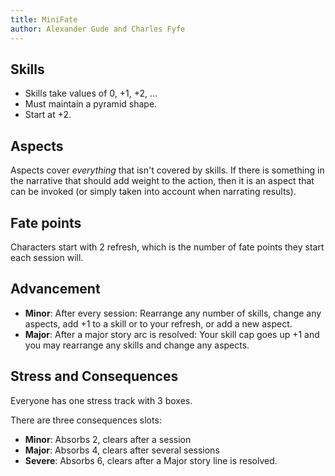 ```yaml
---
title: MiniFate
author: Alexander Gude and Charles Fyfe
---
```


## Skills

* Skills take values of 0, +1, +2, ...
* Must maintain a pyramid shape.
* Start at +2.

## Aspects

Aspects cover *everything* that isn't covered by skills. If there is something
in the narrative that should add weight to the action, then it is an aspect
that can be invoked (or simply taken into account when narrating results).

## Fate points

Characters start with 2 refresh, which is the number of fate points they start
each session will.

## Advancement

* **Minor**: After every session: Rearrange any number of skills, change any
  aspects, add +1 to a skill or to your refresh, or add a new aspect.
* **Major**: After a major story arc is resolved: Your skill cap goes up +1
  and you may rearrange any skills and change any aspects.

## Stress and Consequences

Everyone has one stress track with 3 boxes.

There are three consequences slots:
* **Minor**: Absorbs 2, clears after a session
* **Major**: Absorbs 4, clears after several sessions
* **Severe**: Absorbs 6, clears after a Major story line is resolved.
